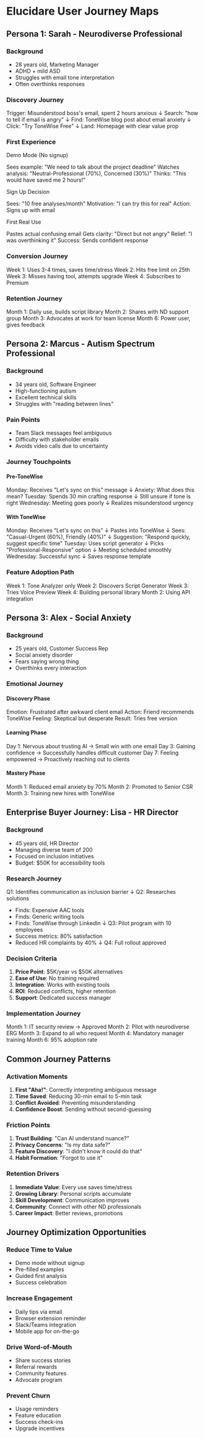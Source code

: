 # Elucidare User Journey Maps

## Persona 1: Sarah - Neurodiverse Professional

### Background
- 28 years old, Marketing Manager
- ADHD + mild ASD
- Struggles with email tone interpretation
- Often overthinks responses

### Discovery Journey
Trigger: Misunderstood boss's email, spent 2 hours anxious
↓
Search: "how to tell if email is angry"
↓
Find: ToneWise blog post about email anxiety
↓
Click: "Try ToneWise Free"
↓
Land: Homepage with clear value prop

### First Experience

Demo Mode (No signup)

Sees example: "We need to talk about the project deadline"
Watches analysis: "Neutral-Professional (70%), Concerned (30%)"
Thinks: "This would have saved me 2 hours!"


Sign Up Decision

Sees: "10 free analyses/month"
Motivation: "I can try this for real"
Action: Signs up with email


First Real Use

Pastes actual confusing email
Gets clarity: "Direct but not angry"
Relief: "I was overthinking it"
Success: Sends confident response




### Conversion Journey
Week 1: Uses 3-4 times, saves time/stress
Week 2: Hits free limit on 25th
Week 3: Misses having tool, attempts upgrade
Week 4: Subscribes to Premium

### Retention Journey
Month 1: Daily use, builds script library
Month 2: Shares with ND support group
Month 3: Advocates at work for team license
Month 6: Power user, gives feedback

## Persona 2: Marcus - Autism Spectrum Professional

### Background
- 34 years old, Software Engineer
- High-functioning autism
- Excellent technical skills
- Struggles with "reading between lines"

### Pain Points
- Team Slack messages feel ambiguous
- Difficulty with stakeholder emails
- Avoids video calls due to uncertainty

### Journey Touchpoints

#### Pre-ToneWise
Monday: Receives "Let's sync on this" message
↓ Anxiety: What does this mean?
Tuesday: Spends 30 min crafting response
↓ Still unsure if tone is right
Wednesday: Meeting goes poorly
↓ Realizes misunderstood urgency

#### With ToneWise
Monday: Receives "Let's sync on this"
↓ Pastes into ToneWise
↓ Sees: "Casual-Urgent (60%), Friendly (40%)"
↓ Suggestion: "Respond quickly, suggest specific time"
Tuesday: Uses script generator
↓ Picks "Professional-Responsive" option
↓ Meeting scheduled smoothly
Wednesday: Successful sync
↓ Saves response template

### Feature Adoption Path
Week 1: Tone Analyzer only
Week 2: Discovers Script Generator
Week 3: Tries Voice Preview
Week 4: Building personal library
Month 2: Using API integration

## Persona 3: Alex - Social Anxiety

### Background
- 25 years old, Customer Success Rep
- Social anxiety disorder
- Fears saying wrong thing
- Overthinks every interaction

### Emotional Journey

#### Discovery Phase
Emotion: Frustrated after awkward client email
Action: Friend recommends ToneWise
Feeling: Skeptical but desperate
Result: Tries free version

#### Learning Phase
Day 1: Nervous about trusting AI
→ Small win with one email
Day 3: Gaining confidence
→ Successfully handles difficult customer
Day 7: Feeling empowered
→ Proactively reaching out to clients

#### Mastery Phase
Month 1: Reduced email anxiety by 70%
Month 2: Promoted to Senior CSR
Month 3: Training new hires with ToneWise

## Enterprise Buyer Journey: Lisa - HR Director

### Background
- 45 years old, HR Director
- Managing diverse team of 200
- Focused on inclusion initiatives
- Budget: $50K for accessibility tools

### Research Journey
Q1: Identifies communication as inclusion barrier
↓
Q2: Researches solutions
- Finds: Expensive AAC tools
- Finds: Generic writing tools
- Finds: ToneWise through LinkedIn
↓
Q3: Pilot program with 10 employees
- Success metrics: 80% satisfaction
- Reduced HR complaints by 40%
↓
Q4: Full rollout approved

### Decision Criteria
1. **Price Point**: $5K/year vs $50K alternatives
2. **Ease of Use**: No training required
3. **Integration**: Works with existing tools
4. **ROI**: Reduced conflicts, higher retention
5. **Support**: Dedicated success manager

### Implementation Journey
Month 1: IT security review → Approved
Month 2: Pilot with neurodiverse ERG
Month 3: Expand to all who request
Month 4: Mandatory manager training
Month 6: 95% adoption rate

## Common Journey Patterns

### Activation Moments
1. **First "Aha!"**: Correctly interpreting ambiguous message
2. **Time Saved**: Reducing 30-min email to 5-min task
3. **Conflict Avoided**: Preventing misunderstanding
4. **Confidence Boost**: Sending without second-guessing

### Friction Points
1. **Trust Building**: "Can AI understand nuance?"
2. **Privacy Concerns**: "Is my data safe?"
3. **Feature Discovery**: "I didn't know it could do that"
4. **Habit Formation**: "Forgot to use it"

### Retention Drivers
1. **Immediate Value**: Every use saves time/stress
2. **Growing Library**: Personal scripts accumulate
3. **Skill Development**: Communication improves
4. **Community**: Connect with other ND professionals
5. **Career Impact**: Better reviews, promotions

## Journey Optimization Opportunities

### Reduce Time to Value
- Demo mode without signup
- Pre-filled examples
- Guided first analysis
- Success celebration

### Increase Engagement
- Daily tips via email
- Browser extension reminder
- Slack/Teams integration
- Mobile app for on-the-go

### Drive Word-of-Mouth
- Share success stories
- Referral rewards
- Community features
- Advocate program

### Prevent Churn
- Usage reminders
- Feature education
- Success check-ins
- Upgrade incentives
